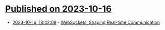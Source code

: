 # [Published on 2023-10-16](index.md)

* [2023-10-16, 18:42:09](https://lobste.rs/s/2gucvh/websockets_shaping_real_time) - [WebSockets: Shaping Real-time Communication](https://medium.com/@atakanserbes/websockets-shaping-real-time-communication-a216f79f9ef4)
